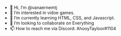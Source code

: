 - 👋 Hi, I’m @vanaernemtj
- 👀 I’m interested in vidoe games.
- 🌱 I’m currently learning HTML, CSS, and Javascript.
- 💞️ I’m looking to collaborate on Everything
- 📫 How to reach me via Discord: AhooyTayloor#1104

<!---
vanaernemtj/vanaernemtj is a ✨ special ✨ repository because its `README.md` (this file) appears on your GitHub profile.
You can click the Preview link to take a look at your changes.
--->
